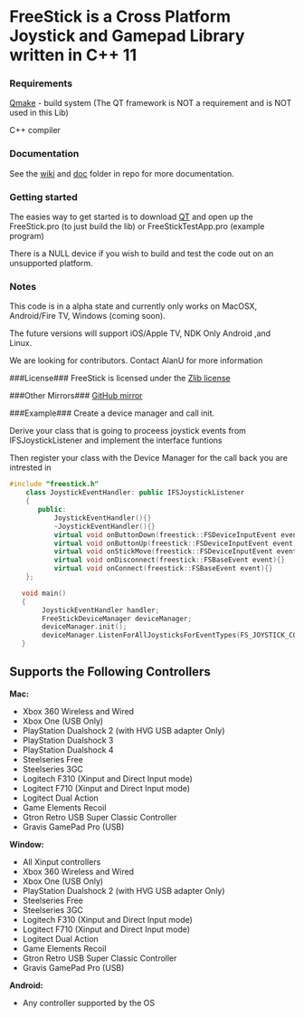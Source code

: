 # FreeStick is a Cross Platform Joystick and Gamepad Library written in C++ 11 #

### Requirements ###
[Qmake](http://qt-project.org) - build system (The QT framework is NOT a requirement and is NOT used in this Lib)

C++ compiler

### Documentation ###
See the [wiki](https://bitbucket.org/freestick/freestick/wiki) and [doc](https://bitbucket.org/freestick/freestick/src/) folder in repo for more documentation.

### Getting started ###
The easies way to get started is to download [QT](http://qt-project.org/downloads) and open up the FreeStick.pro (to just build the lib) or FreeStickTestApp.pro (example program)
 
There is a NULL device if you wish to build and test the code out on an unsupported platform. 

### Notes ###
This code is in a alpha state and currently only works on MacOSX, Android/Fire TV, Windows (coming soon).

The future versions will support iOS/Apple TV, NDK Only Android ,and Linux.

We are looking for contributors. Contact AlanU for more information

###License###
FreeStick is licensed under the [Zlib license]( http://opensource.org/licenses/Zlib)
  
###Other Mirrors###
[GitHub mirror](https://github.com/AlanU/freestick)


###Example###
Create a device manager and call init.

Derive your class that is going to proceess joystick events from IFSJoystickListener and implement the interface funtions

Then register your class with the Device Manager for the call back you are intrested in

```c++
#include "freestick.h"
    class JoystickEventHandler: public IFSJoystickListener
    {
       public:
           JoystickEventHandler(){}
           ~JoystickEventHandler(){}
           virtual void onButtonDown(freestick::FSDeviceInputEvent event) {}
           virtual void onButtonUp(freestick::FSDeviceInputEvent event) {}
           virtual void onStickMove(freestick::FSDeviceInputEvent event) {}
           virtual void onDisconnect(freestick::FSBaseEvent event){}
           virtual void onConnect(freestick::FSBaseEvent event){}
    };

   void main()
   {
        JoystickEventHandler handler;
        FreeStickDeviceManager deviceManager;
        deviceManager.init();
        deviceManager.ListenForAllJoysticksForEventTypes(FS_JOYSTICK_CONNECTED_EVENT | FS_JOYSTICK_DISCONNECT_EVENT |  FS_BUTTON_EVENT | FS_AXIS_EVENT | FS_TRIGGER_EVENT , handler);
   }
```

## Supports the Following Controllers ##

**Mac:**

* Xbox 360 Wireless and Wired
* Xbox One (USB Only)
* PlayStation Dualshock 2 (with HVG USB adapter Only)
* PlayStation Dualshock 3
* PlayStation Dualshock 4
* Steelseries Free
* Steelseries 3GC 
* Logitech F310 (Xinput and Direct Input mode)
* Logitect F710 (Xinput and Direct Input mode)
* Logitect Dual Action
* Game Elements Recoil
* Gtron Retro USB Super Classic Controller
* Gravis GamePad Pro (USB)

**Window:**

* All Xinput controllers
* Xbox 360 Wireless and Wired
* Xbox One (USB Only)
* PlayStation Dualshock 2 (with HVG USB adapter Only)
* Steelseries Free
* Steelseries 3GC 
* Logitech F310 (Xinput and Direct Input mode)
* Logitect F710 (Xinput and Direct Input mode)
* Logitect Dual Action
* Game Elements Recoil
* Gtron Retro USB Super Classic Controller
* Gravis GamePad Pro (USB)

**Android:**

* Any controller supported by the OS